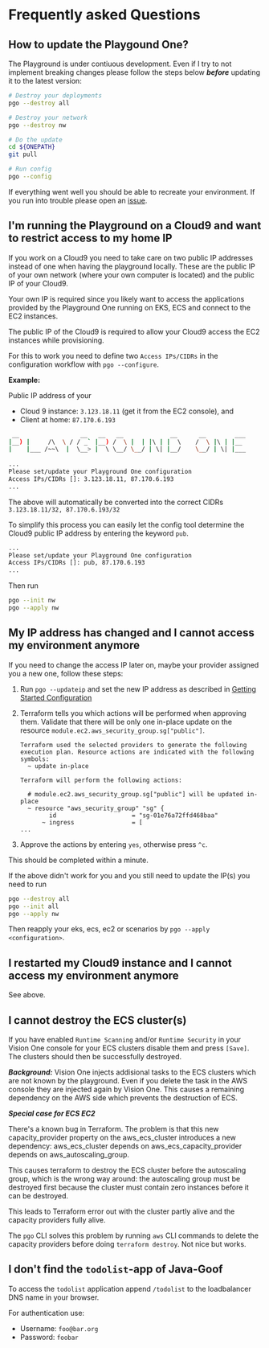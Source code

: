 # Frequently asked Questions

## How to update the Playgound One?

The Playground is under contiuous development. Even if I try to not implement breaking changes please follow the steps below ***before*** updating it to the latest version:

```sh
# Destroy your deployments
pgo --destroy all

# Destroy your network
pgo --destroy nw

# Do the update
cd ${ONEPATH}
git pull

# Run config
pgo --config
```

If everything went well you should be able to recreate your environment. If you run into trouble please open an [issue](https://github.com/mawinkler/playground-one/issues/new).

## I'm running the Playground on a Cloud9 and want to restrict access to my home IP

If you work on a Cloud9 you need to take care on two public IP addresses instead of one when having the playground locally. These are the public IP of your own network (where your own computer is located) and the public IP of your Cloud9.

Your own IP is required since you likely want to access the applications provided by the Playground One running on EKS, ECS and connect to the EC2 instances.

The public IP of the Cloud9 is required to allow your Cloud9 access the EC2 instances while provisioning.

For this to work you need to define two `Access IPs/CIDRs` in the configuration workflow with `pgo --configure`.

**Example:**

Public IP address of your

- Cloud 9 instance: `3.123.18.11` (get it from the EC2 console), and
- Client at home: `87.170.6.193`

```sh
 __                 __   __   __             __      __        ___ 
|__) |     /\  \ / / _` |__) /  \ |  | |\ | |  \    /  \ |\ | |__  
|    |___ /~~\  |  \__> |  \ \__/ \__/ | \| |__/    \__/ | \| |___ 
                                                                   
...
Please set/update your Playground One configuration
Access IPs/CIDRs []: 3.123.18.11, 87.170.6.193
...
```

The above will automatically be converted into the correct CIDRs `3.123.18.11/32, 87.170.6.193/32`

To simplify this process you can easily let the config tool determine the Cloud9 public IP address by entering the keyword `pub`.

```sh
...
Please set/update your Playground One configuration
Access IPs/CIDRs []: pub, 87.170.6.193
...
```

Then run

```sh
pgo --init nw
pgo --apply nw
```

## My IP address has changed and I cannot access my environment anymore

If you need to change the access IP later on, maybe your provider assigned you a new one, follow these steps:

1. Run `pgo --updateip` and set the new IP address as described in [Getting Started Configuration](getting-started/configuration.md#section-playground-one)
2. Terraform tells you which actions will be performed when approving them. Validate that there will be only one in-place update on the resource `module.ec2.aws_security_group.sg["public"]`.

    ```ascii
    Terraform used the selected providers to generate the following execution plan. Resource actions are indicated with the following symbols:
      ~ update in-place

    Terraform will perform the following actions:

      # module.ec2.aws_security_group.sg["public"] will be updated in-place
      ~ resource "aws_security_group" "sg" {
            id                     = "sg-01e76a72ffd468baa"
          ~ ingress                = [
    ...
    ```

3. Approve the actions by entering `yes`, otherwise press `^c`.

This should be completed within a minute.

If the above didn't work for you and you still need to update the IP(s) you need to run

```sh
pgo --destroy all
pgo --init all
pgo --apply nw
```

Then reapply your eks, ecs, ec2 or scenarios by `pgo --apply <configuration>`.

## I restarted my Cloud9 instance and I cannot access my environment anymore

See above.

## I cannot destroy the ECS cluster(s)

If you have enabled `Runtime Scanning` and/or `Runtime Security` in your Vision One console for your ECS clusters disable them and press `[Save]`. The clusters should then be successfully destroyed.

***Background:*** Vision One injects addisional tasks to the ECS clusters which are not known by the playground. Even if you delete the task in the AWS console they are injected again by Vision One. This causes a remaining dependency on the AWS side which prevents the destruction of ECS.

***Special case for ECS EC2***

There's a known bug in Terraform. The problem is that this new capacity_provider property on the aws_ecs_cluster introduces a new dependency:
aws_ecs_cluster depends on aws_ecs_capacity_provider depends on aws_autoscaling_group.

This causes terraform to destroy the ECS cluster before the autoscaling group, which is the wrong way around: the autoscaling group must be destroyed first because the cluster must contain zero instances before it can be destroyed.

This leads to Terraform error out with the cluster partly alive and the capacity providers fully alive.

The `pgo` CLI solves this problem by running `aws` CLI commands to delete the capacity providers before doing `terraform destroy`. Not nice but works.

## I don't find the `todolist`-app of Java-Goof

To access the `todolist` application append `/todolist` to the loadbalancer DNS name in your browser.

For authentication use:

- Username: `foo@bar.org`
- Password: `foobar`
